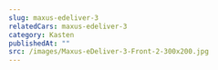 ```yaml
---
slug: maxus-edeliver-3
relatedCars: maxus-edeliver-3
category: Kasten
publishedAt: ""
src: /images/Maxus-eDeliver-3-Front-2-300x200.jpg
---
```

